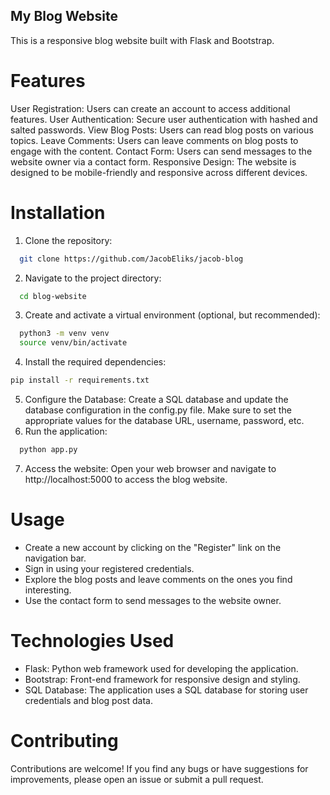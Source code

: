 ## My Blog Website
This is a responsive blog website built with Flask and Bootstrap.

# Features

User Registration: Users can create an account to access additional features.
User Authentication: Secure user authentication with hashed and salted passwords.
View Blog Posts: Users can read blog posts on various topics.
Leave Comments: Users can leave comments on blog posts to engage with the content.
Contact Form: Users can send messages to the website owner via a contact form.
Responsive Design: The website is designed to be mobile-friendly and responsive across different devices.

# Installation

1. Clone the repository:
```bash
  git clone https://github.com/JacobEliks/jacob-blog
```
2. Navigate to the project directory:
```bash
  cd blog-website
```
3. Create and activate a virtual environment (optional, but recommended):
```bash
  python3 -m venv venv
  source venv/bin/activate
```
4. Install the required dependencies:
```bash
pip install -r requirements.txt
```
5. Configure the Database:
Create a SQL database and update the database configuration in the config.py file.
Make sure to set the appropriate values for the database URL, username, password, etc.
6. Run the application:
```bash
  python app.py
```
7. Access the website:
Open your web browser and navigate to http://localhost:5000 to access the blog website.

# Usage
- Create a new account by clicking on the "Register" link on the navigation bar.
- Sign in using your registered credentials.
- Explore the blog posts and leave comments on the ones you find interesting.
- Use the contact form to send messages to the website owner.

# Technologies Used
- Flask: Python web framework used for developing the application.
- Bootstrap: Front-end framework for responsive design and styling.
- SQL Database: The application uses a SQL database for storing user credentials and blog post data.

# Contributing
Contributions are welcome! If you find any bugs or have suggestions for improvements, please open an issue or submit a pull request.
